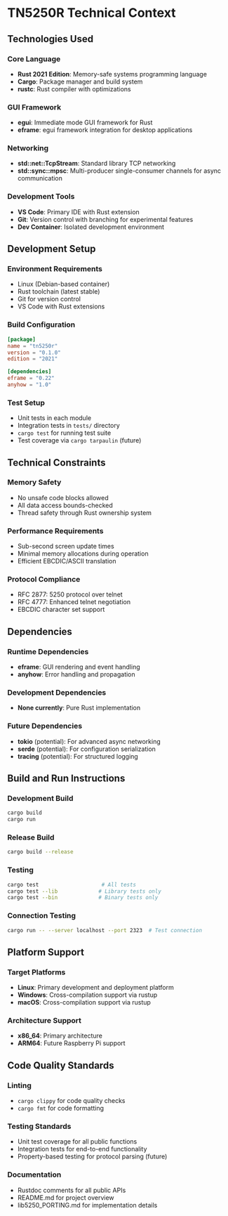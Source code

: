 # TN5250R Technical Context

## Technologies Used

### Core Language
- **Rust 2021 Edition**: Memory-safe systems programming language
- **Cargo**: Package manager and build system
- **rustc**: Rust compiler with optimizations

### GUI Framework
- **egui**: Immediate mode GUI framework for Rust
- **eframe**: egui framework integration for desktop applications

### Networking
- **std::net::TcpStream**: Standard library TCP networking
- **std::sync::mpsc**: Multi-producer single-consumer channels for async communication

### Development Tools
- **VS Code**: Primary IDE with Rust extension
- **Git**: Version control with branching for experimental features
- **Dev Container**: Isolated development environment

## Development Setup

### Environment Requirements
- Linux (Debian-based container)
- Rust toolchain (latest stable)
- Git for version control
- VS Code with Rust extensions

### Build Configuration
```toml
[package]
name = "tn5250r"
version = "0.1.0"
edition = "2021"

[dependencies]
eframe = "0.22"
anyhow = "1.0"
```

### Test Setup
- Unit tests in each module
- Integration tests in `tests/` directory
- `cargo test` for running test suite
- Test coverage via `cargo tarpaulin` (future)

## Technical Constraints

### Memory Safety
- No unsafe code blocks allowed
- All data access bounds-checked
- Thread safety through Rust ownership system

### Performance Requirements
- Sub-second screen update times
- Minimal memory allocations during operation
- Efficient EBCDIC/ASCII translation

### Protocol Compliance
- RFC 2877: 5250 protocol over telnet
- RFC 4777: Enhanced telnet negotiation
- EBCDIC character set support

## Dependencies

### Runtime Dependencies
- **eframe**: GUI rendering and event handling
- **anyhow**: Error handling and propagation

### Development Dependencies
- **None currently**: Pure Rust implementation

### Future Dependencies
- **tokio** (potential): For advanced async networking
- **serde** (potential): For configuration serialization
- **tracing** (potential): For structured logging

## Build and Run Instructions

### Development Build
```bash
cargo build
cargo run
```

### Release Build
```bash
cargo build --release
```

### Testing
```bash
cargo test                    # All tests
cargo test --lib             # Library tests only
cargo test --bin             # Binary tests only
```

### Connection Testing
```bash
cargo run -- --server localhost --port 2323  # Test connection
```

## Platform Support

### Target Platforms
- **Linux**: Primary development and deployment platform
- **Windows**: Cross-compilation support via rustup
- **macOS**: Cross-compilation support via rustup

### Architecture Support
- **x86_64**: Primary architecture
- **ARM64**: Future Raspberry Pi support

## Code Quality Standards

### Linting
- `cargo clippy` for code quality checks
- `cargo fmt` for code formatting

### Testing Standards
- Unit test coverage for all public functions
- Integration tests for end-to-end functionality
- Property-based testing for protocol parsing (future)

### Documentation
- Rustdoc comments for all public APIs
- README.md for project overview
- lib5250_PORTING.md for implementation details